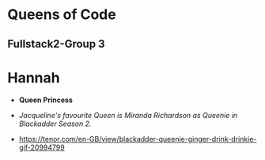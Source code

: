 # Queens of Code
## Fullstack2-Group 3

# Hannah
- **Queen Princess**

- *Jacqueline's favourite Queen is Miranda Richardson as Queenie in Blackadder Season 2.*
- https://tenor.com/en-GB/view/blackadder-queenie-ginger-drink-drinkie-gif-20994799
